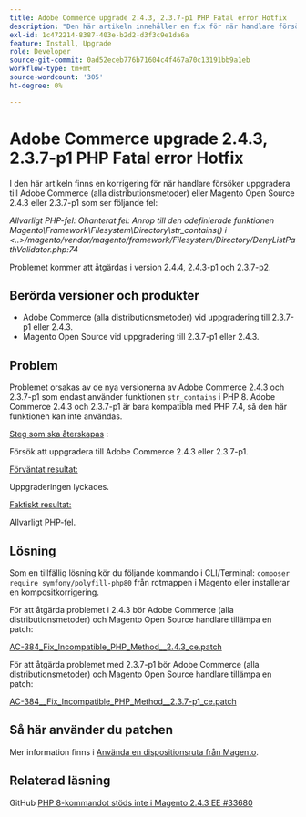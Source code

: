 ```yaml
---
title: Adobe Commerce upgrade 2.4.3, 2.3.7-p1 PHP Fatal error Hotfix
description: "Den här artikeln innehåller en fix för när handlare försöker uppgradera till Adobe Commerce (alla distributionsmetoder) eller Magento Open Source 2.4.3 eller 2.3.7-p1 som ser följande fel:"
exl-id: 1c472214-8387-403e-b2d2-d3f3c9e1da6a
feature: Install, Upgrade
role: Developer
source-git-commit: 0ad52eceb776b71604c4f467a70c13191bb9a1eb
workflow-type: tm+mt
source-wordcount: '305'
ht-degree: 0%

---
```


# Adobe Commerce upgrade 2.4.3, 2.3.7-p1 PHP Fatal error Hotfix

I den här artikeln finns en korrigering för när handlare försöker uppgradera till Adobe Commerce (alla distributionsmetoder) eller Magento Open Source 2.4.3 eller 2.3.7-p1 som ser följande fel:

*Allvarligt PHP-fel: Ohanterat fel: Anrop till den odefinierade funktionen Magento\Framework\Filesystem\Directory\str_contains() i &lt;..>/magento/vendor/magento/framework/Filesystem/Directory/DenyListPathValidator.php:74*

Problemet kommer att åtgärdas i version 2.4.4, 2.4.3-p1 och 2.3.7-p2.

## Berörda versioner och produkter

* Adobe Commerce (alla distributionsmetoder) vid uppgradering till 2.3.7-p1 eller 2.4.3.
* Magento Open Source vid uppgradering till 2.3.7-p1 eller 2.4.3.

## Problem

Problemet orsakas av de nya versionerna av Adobe Commerce 2.4.3 och 2.3.7-p1 som endast använder funktionen `str_contains` i PHP 8. Adobe Commerce 2.4.3 och 2.3.7-p1 är bara kompatibla med PHP 7.4, så den här funktionen kan inte användas.

<u>Steg som ska återskapas</u> :

Försök att uppgradera till Adobe Commerce 2.4.3 eller 2.3.7-p1.

<u>Förväntat resultat:</u>

Uppgraderingen lyckades.

<u>Faktiskt resultat:</u>

Allvarligt PHP-fel.

## Lösning

Som en tillfällig lösning kör du följande kommando i CLI/Terminal: `composer require symfony/polyfill-php80` från rotmappen i Magento eller installerar en kompositkorrigering.

För att åtgärda problemet i 2.4.3 bör Adobe Commerce (alla distributionsmetoder) och Magento Open Source handlare tillämpa en patch:

[AC-384_Fix_Incompatible_PHP_Method__2.4.3_ce.patch](assets/AC-384__Fix_Incompatible_PHP_Method__2.4.3_ce.patch.zip)

För att åtgärda problemet med 2.3.7-p1 bör Adobe Commerce (alla distributionsmetoder) och Magento Open Source handlare tillämpa en patch:

[AC-384__Fix_Incompatible_PHP_Method__2.3.7-p1_ce.patch](assets/AC-384__Fix_Incompatible_PHP_Method__2.3.7-p1_ce.patch.zip)

## Så här använder du patchen

Mer information finns i [Använda en dispositionsruta från Magento](/help/how-to/general/how-to-apply-a-composer-patch-provided-by-magento.md).

## Relaterad läsning

GitHub [PHP 8-kommandot stöds inte i Magento 2.4.3 EE #33680](https://github.com/magento/magento2/issues/33680)
